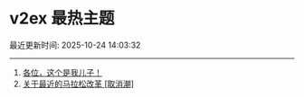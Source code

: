 # v2ex 最热主题

最近更新时间: 2025-10-24 14:03:32

--- 
1. [各位，这个是我儿子！](https://www.v2ex.com/t/1168017) 
2. [关于最近的马拉松改革 [取消潮]](https://www.v2ex.com/t/1168021) 
